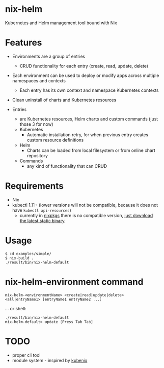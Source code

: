 # nix-helm

Kubernetes and Helm management tool bound with Nix


# Features

- Environments are a group of entries
  - CRUD functionality for each entry (create, read, update, delete)
- Each environment can be used to deploy or modify apps across multiple namespaces and contexts
  - Each entry has its own context and namespace Kubernetes contexts
- Clean uninstall of charts and Kubernetes resources

- Entries
  - are Kubernetes resources, Helm charts and custom commands (just those 3 for now)
  - Kubernetes
    - Automatic installation retry, for when previous entry creates custom resource definitions
  - Helm
    - Charts can be loaded from local filesystem or from online chart repository
  - Commands
    - any kind of functionality that can CRUD


# Requirements

- Nix
- kubectl 1.11+ (lower versions will not be compatible, because it does not have `kubectl api-resources`)
  - currently in [nixpkgs](https://github.com/NixOS/nixpkgs/) there is no compatible version, [just download the latest static binary](https://kubernetes.io/docs/tasks/tools/install-kubectl/#install-kubectl-binary-using-curl)


# Usage

```
$ cd examples/simple/
$ nix-build .
./result/bin/nix-helm-default
```


# nix-helm-environment command

```
nix-helm-<environmentName> <create|read|update|delete> <all|entryName1> [entryName1 entryName2 ...]
```

... or shell:

```
./result/bin/nix-helm-default
nix-helm-default> update [Press Tab Tab]
```


# TODO

- proper cli tool
- module system - inspired by [kubenix](https://github.com/xtruder/kubenix)
